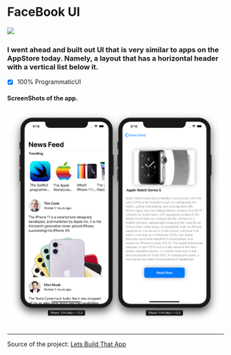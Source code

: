 #  FaceBook UI

![](Assets/swiftui-badge.png=100x100)

### I went ahead and built out UI that is very similar to apps on the AppStore today. Namely, a layout that has a horizontal header with a vertical list below it.

- [x] 100% ProgrammaticUI

#### ScreenShots of the app.
![](Assets/ScreenShots.png)

---

Source of the project: [Lets Build That App](https://www.youtube.com/watch?v=7QgPpvqTfeo)
